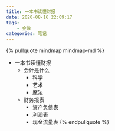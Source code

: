 ```yaml
---
title: 一本书读懂财报
date: 2020-08-16 22:09:17
tags:
    - 金融
categories: 笔记
---
```


{% pullquote mindmap mindmap-md %}
- 一本书读懂财报
    - 会计是什么
        - 科学
        - 艺术
        - 魔法
    - 财务报表
        - 资产负债表
        - 利润表
        - 现金流量表
{% endpullquote %}
